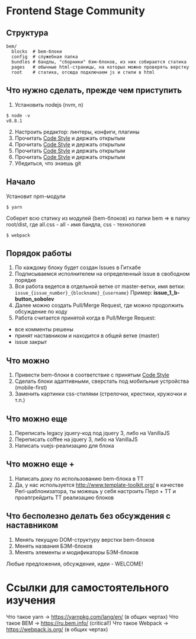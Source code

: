 Frontend Stage Community
===================

## Структура

```
bem/
  blocks  # bem-блоки
  config  # служебная папка
  bundles # бандлы, "сборники" бэм-блоков, из них собирается статика
  pages   # обычные html-страницы, на которых можно проверять верстку
  root    # статика, отсюда подключаем js и стили в html
```

## Что нужно сделать, прежде чем приступить
1. Установить nodejs (nvm, n)
```
$ node -v
v8.8.1
```
2. Настроить редактор: линтеры, конфиги, плагины
3. Прочитать [Code Style](https://github.com/regru/frontend-stage#CODESTYLE.md) и держать открытым
3. Прочитать [Code Style](https://github.com/regru/frontend-stage#CODESTYLE.md) и держать открытым
3. Прочитать [Code Style](https://github.com/regru/frontend-stage#CODESTYLE.md) и держать открытым
3. Прочитать [Code Style](https://github.com/regru/frontend-stage#CODESTYLE.md) и держать открытым
4. Убедиться, что знаешь git


## Начало

Установит npm-модули
```
$ yarn
```

Соберет всю статику из модулей (bem-блоков) из папки bem => в папку root/dist, где all.css - all - имя бандла, css - технология
```
$ webpack
```

## Порядок работы
1. По каждому блоку будет создан Issues в Гитхабе
2. Подписываемся исполнителем на определенный issue в свободном порядке
3. Вся работа ведется в отдельной ветке от master-ветки, имя ветки: `issue_{issue_number}_{blockname}_{username}`
Пример: **issue_1_b-button_sobolev**
4. Далее можно создать Pull/Merge Request, где можно продолжить обсуждение по коду
5. Работа считается принятой когда в Pull/Merge Request:
- все комменты решены
- принят наставником и находится в общей ветке (master)
- issue закрыт

## Что можно

1. Привести bem-блоки в соответствие с принятым [Code Style](https://github.com/regru/frontend-stage#CODESTYLE.md)
2. Сделать блоки адаптивными, сверстать под мобильные устройства (mobile-first)
3. Заменить картинки css-стилями (стрелочки, крестики, кружочки и т.п.)

## Что можно еще
1. Переписать legacy jquery-код под jquery 3, либо на VanillaJS
2. Переписать coffee на jquery 3, либо на VanillaJS
3. Написать vuejs-реализацию для блока

## Что можно еще +
1. Написать доку по использованию bem-блока в ТТ
2. Да, у нас используется http://www.template-toolkit.org/ в качестве Perl-шаблонизатора, ты можешь у себя настроить
Перл + ТТ и проапгрейдить ТТ реализацию блоков


## Что бесполезно делать без обсуждения с наставником

1. Менять текущую DOM-структуру верстки bem-блоков 
2. Менять названия БЭМ-блоков
3. Менять элементы и модификаторы БЭМ-блоков

Любые предложения, обсуждения, идеи - WELCOME!



# Ссылки для самостоятельного изучения
Что такое yarn ->  https://yarnpkg.com/lang/en/ (в общих чертах)
Что такое BEM  ->  https://ru.bem.info/ (critical!)
Что такое Webpack  ->  https://webpack.js.org/ (в общих чертах)
